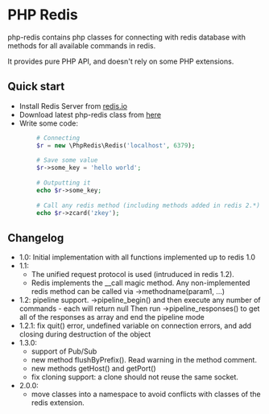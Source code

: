 PHP Redis
==========
php-redis contains php classes for connecting with redis database with methods 
for all available commands in redis.

It provides pure PHP API, and doesn't rely on some PHP extensions.

Quick start
-----------
* Install Redis Server from [redis.io](http://redis.io/download "Redis")
* Download latest php-redis class from [here](https://github.com/jelix/php-redis/archives/master)
* Write some code:

```php
		# Connecting
		$r = new \PhpRedis\Redis('localhost', 6379);
		
		# Save some value
		$r->some_key = 'hello world';
		
		# Outputting it
		echo $r->some_key;
		
		# Call any redis method (including methods added in redis 2.*)
		echo $r->zcard('zkey');
```

Changelog
---------

- 1.0: Initial implementation with all functions implemented up to redis 1.0
- 1.1:
    - The unified request protocol is used (intruduced in redis 1.2). 
    - Redis implements the __call magic method. Any non-implemented redis method can be called via ->methodname(param1, ...)
- 1.2: pipeline support. ->pipeline_begin() and then execute any number of commands - each will return null
        Then run ->pipeline_responses() to get all of the responses as array and end the pipeline mode
- 1.2.1: fix quit() error, undefined variable on connection errors, and add closing during destruction of the object
- 1.3.0:
    - support of Pub/Sub
    - new method flushByPrefix(). Read warning in the method comment. 
    - new methods getHost() and getPort()
    - fix cloning support: a clone should not reuse the same socket.
- 2.0.0: 
    - move classes into a namespace to avoid conflicts with classes of the redis extension.
